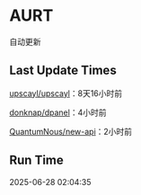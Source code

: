 # AURT

自动更新


## Last Update Times

[upscayl/upscayl](https://github.com/upscayl/upscayl)：8天16小时前

[donknap/dpanel](https://github.com/donknap/dpanel)：4小时前

[QuantumNous/new-api](https://github.com/QuantumNous/new-api)：2小时前


## Run Time
2025-06-28 02:04:35
